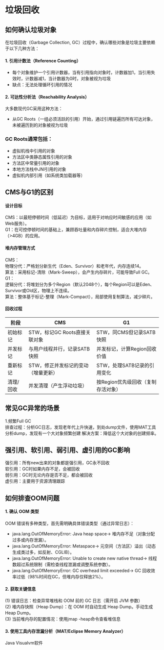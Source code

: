 # 垃圾回收
## 如何确认垃圾对象
在垃圾回收（Garbage Collection, GC）过程中，确认哪些对象是垃圾主要依赖于以下几种方法：
#### 1. 引用计数法（Reference Counting）
- 每个对象维护一个引用计数器，当有引用指向对象时，计数器加1，当引用失效时，计数器减1，当计数器为0时，对象被视为垃圾
- 缺点：无法处理循环引用的情况
#### 2. 可达性分析法（Reachability Analysis）
   大多数现代GC采用这种方法：
- 从GC Roots（一组必须活跃的引用）开始，通过引用链遍历所有可达对象，未被遍历到的对象被视为垃圾
### GC Roots通常包括：
- 虚拟机栈中引用的对象
- 方法区中类静态属性引用的对象
- 方法区中常量引用的对象
- 本地方法栈中JNI引用的对象
- 虚拟机内部引用（如系统类加载器等）

## CMS与G1的区别
#### 设计目标
CMS：以最短停顿时间（低延迟）为目标，适用于对响应时间敏感的应用（如Web服务）。  
G1：在可控停顿时间的基础上，兼顾吞吐量和内存碎片控制，适合大堆内存（>4GB）的应用。
#### 堆内存管理方式
CMS：  
物理分代：严格划分新生代（Eden、Survivor）和老年代，内存连续14。  
算法：采用标记-清除（Mark-Sweep），会产生内存碎片，可能导致Full GC。  
G1：  
逻辑分代：将堆划分为多个Region（默认2048个），每个Region可以是Eden、Survivor或Old区，物理上不连续。  
算法：整体基于标记-整理（Mark-Compact），局部使用复制算法，减少碎片。  
#### 回收过程
| 阶段 | CMS | G1                   |
|---| --- |----------------------|
| 初始标记 | STW，标记GC Roots直接关联对象 | STW，同CMS但记录SATB快照    |
| 并发标记 | 与用户线程并行，记录SATB快照 | 并发标记，计算Region回收价值    |
| 重新标记 | STW，修正并发标记的变动（增量更新） | STW，处理SATB记录的引用变化    |
| 清理/回收 | 并发清理（产生浮动垃圾） | 按Region优先级回收（复制存活对象） |

## 常见GC异常的场景
1.频繁Full GC  
排查过程：分析GC日志，发现老年代上升快速，到处dump文件，使用MAT工具分析dump，发现有一个大对象频繁创建
解决方案：降低这个大对象的创建频率。

## 强引用、软引用、弱引用、虚引用的GC影响
强引用：所有new出来的对象都是强引用，GC永不回收  
软引用：GC时如果内存不足，会被回收  
弱引用：GC时无论内存是否不足，都会被回收  
虚引用：主要用于资源清理跟踪

## 如何排查OOM问题
#### 1. 确认 OOM 类型
OOM 错误有多种类型，首先需明确具体错误类型（通过异常日志）：
- java.lang.OutOfMemoryError: Java heap space→ 堆内存不足（对象分配过多或内存泄漏）。
- java.lang.OutOfMemoryError: Metaspace→ 元空间（方法区）溢出（动态生成类过多，如反射、CGLIB）。
- java.lang.OutOfMemoryError: Unable to create new native thread→ 线程数超过系统限制（需检查线程泄漏或调整系统参数）。
- java.lang.OutOfMemoryError: GC overhead limit exceeded→ GC 回收效率过低（98%时间在GC，但堆内存仅释放2%）。
#### 2. 获取关键信息
(1) 错误日志：检查异常堆栈和 OOM 前的 GC 日志（需开启 JVM 参数）  
(2) 堆内存快照（Heap Dump）：在 OOM 时自动生成 Heap Dump。手动生成 Heap Dump。  
(3) 当前堆内存的配置情况：使用jmap -heap命令查看堆信息
#### 3. 使用工具内存泄漏分析（MAT/Eclipse Memory Analyzer）
   Java Visualvm软件